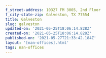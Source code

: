 ```yaml
---
f_street-address: 10327 FM 3005, 2nd Floor
f_city-state-zip: Galveston, TX 77554
title: Galveston
slug: galveston
updated-on: '2021-05-25T18:06:14.828Z'
created-on: '2021-05-25T18:06:14.828Z'
published-on: '2021-05-27T21:33:42.184Z'
layout: '[nan-offices].html'
tags: nan-offices
---
```



